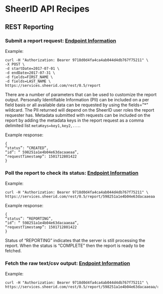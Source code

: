 # SheerID API Recipes
## REST Reporting

### Submit a report request: [Endpoint Information](http://developer.sheerid.com/docs/report/requestReport.html)

Example:

```
curl -H "Authorization: Bearer 9718d0d4fa4ca4ab044d4db767f75211" \
-X POST \
-d startDate=2017-07-01 \
-d endDate=2017-07-31 \
-d fields=FIRST_NAME \
-d fields=LAST_NAME \
https://services.sheerid.com/rest/0.5/report
```

There are a number of parameters that can be used to customize the report output. Personally Identifiable Information (PII) can be included on a per field basis or all available data can be requested by using the fields=”*” wildcard. The PII returned will depend on the SheerID user roles the report requester has. Metadata submitted with requests can be included on the report by adding the metadata keys in the report request as a comma delimited list
`metaKeys=key1,key2,...`.

Example response:

```
{
“status”: “CREATED”,
“id”: “ 598251a1e4b04e63dacaaeaa”,
“requestTimestamp”: 1501712801422
}
```

### Poll the report to check its status: [Endpoint Information](http://developer.sheerid.com/docs/report/retrieveReport.html)

Example:

```
curl -H "Authorization: Bearer 9718d0d4fa4ca4ab044d4db767f75211" \
https://services.sheerid.com/rest/0.5/report/598251a1e4b04e63dacaaeaa
```

Example response:

```
{
“status”: “REPORTING”,
“id”: “ 598251a1e4b04e63dacaaeaa”,
“requestTimestamp”: 1501712801422
}
```
Status of “REPORTING” indicates that the server is still processing the report.
When the status is “COMPLETE” then the report is ready to be fetched.

### Fetch the raw text/csv output: [Endpoint Information](http://developer.sheerid.com/docs/report/getReportData.html)

Example:

```
curl -H "Authorization: Bearer 9718d0d4fa4ca4ab044d4db767f75211" \
https://services.sheerid.com/rest/0.5/report/598251a1e4b04e63dacaaeaa/raw
```

